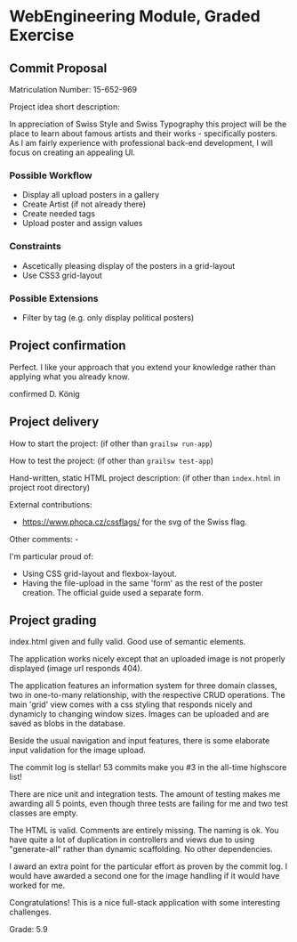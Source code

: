 # WebEngineering Module, Graded Exercise

## Commit Proposal

Matriculation Number: 15-652-969

Project idea short description:

In appreciation of Swiss Style and Swiss Typography this project will be the place to learn about famous artists and
their works - specifically posters.  
As I am fairly experience with professional back-end development, I will focus on creating an appealing UI.

### Possible Workflow

- Display all upload posters in a gallery
- Create Artist (if not already there)
- Create needed tags
- Upload poster and assign values

### Constraints

- Ascetically pleasing display of the posters in a grid-layout
- Use CSS3 grid-layout

### Possible Extensions

- Filter by tag (e.g. only display political posters)


## Project confirmation

Perfect.
I like your approach that you extend your knowledge rather than applying what you already know.

confirmed
D. König


## Project delivery <to be filled by student>

How to start the project: (if other than `grailsw run-app`)

How to test the project:  (if other than `grailsw test-app`)

Hand-written, static HTML 
project description:      (if other than `index.html` in project root directory)

External contributions:

- https://www.phoca.cz/cssflags/ for the svg of the Swiss flag.

Other comments: -

I'm particular proud of:  

- Using CSS grid-layout and flexbox-layout.
- Having the file-upload in the same 'form' as the rest of the poster creation. 
The official guide used a separate form.


## Project grading 

index.html given and fully valid. Good use of semantic elements.

The application works nicely except that an uploaded image is not properly displayed 
(image url responds 404).

The application features an information system for three domain classes, two in one-to-many
relationship, with the respective CRUD operations. The main 'grid' view comes with a css styling
that responds nicely and dynamicly to changing window sizes.
Images can be uploaded and are saved as blobs in the database.

Beside the usual navigation and input features, there is some elaborate input validation for the
image upload.

The commit log is stellar! 53 commits make you #3 in the all-time highscore list!

There are nice unit and integration tests. The amount of testing makes me awarding all 5 points,
even though three tests are failing for me and two test classes are empty.

The HTML is valid.
Comments are entirely missing.
The naming is ok.
You have quite a lot of duplication in controllers and views 
due to using "generate-all" rather than dynamic scaffolding.
No other dependencies.

I award an extra point for the particular effort as proven by the commit log.
I would have awarded a second one for the image handling if it would have worked for me.

Congratulations! This is a nice full-stack application with some interesting challenges.

Grade: 5.9



